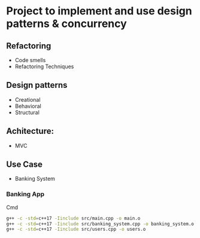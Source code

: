 # Project to implement and use design patterns & concurrency

## Refactoring
- Code smells
- Refactoring Techniques

## Design patterns

- Creational
- Behavioral
- Structural

## Achitecture:
- MVC


## Use Case
- Banking System

### Banking App

Cmd
```bash
g++ -c -std=c++17 -Iinclude src/main.cpp -o main.o
g++ -c -std=c++17 -Iinclude src/banking_system.cpp -o banking_system.o
g++ -c -std=c++17 -Iinclude src/users.cpp -o users.o
```